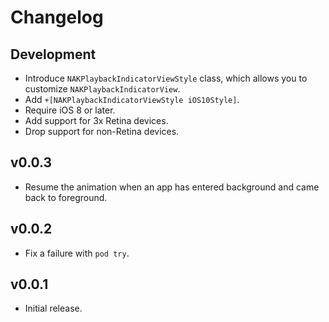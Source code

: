 # Changelog

## Development

* Introduce `NAKPlaybackIndicatorViewStyle` class, which allows you to customize `NAKPlaybackIndicatorView`.
* Add `+[NAKPlaybackIndicatorViewStyle iOS10Style]`.
* Require iOS 8 or later.
* Add support for 3x Retina devices.
* Drop support for non-Retina devices.

## v0.0.3

* Resume the animation when an app has entered background and came back to foreground.

## v0.0.2

* Fix a failure with `pod try`.

## v0.0.1

* Initial release.
